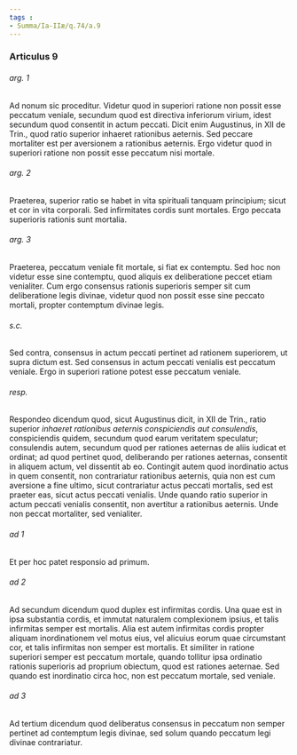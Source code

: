 ```yaml
---
tags : 
- Summa/Ia-IIæ/q.74/a.9
---
```


### Articulus 9

###### arg. 1
Ad nonum sic proceditur. Videtur quod in superiori ratione non possit esse peccatum veniale, secundum quod est directiva inferiorum virium, idest secundum quod consentit in actum peccati. Dicit enim Augustinus, in XII de Trin., quod ratio superior inhaeret rationibus aeternis. Sed peccare mortaliter est per aversionem a rationibus aeternis. Ergo videtur quod in superiori ratione non possit esse peccatum nisi mortale.

###### arg. 2
Praeterea, superior ratio se habet in vita spirituali tanquam principium; sicut et cor in vita corporali. Sed infirmitates cordis sunt mortales. Ergo peccata superioris rationis sunt mortalia.

###### arg. 3
Praeterea, peccatum veniale fit mortale, si fiat ex contemptu. Sed hoc non videtur esse sine contemptu, quod aliquis ex deliberatione peccet etiam venialiter. Cum ergo consensus rationis superioris semper sit cum deliberatione legis divinae, videtur quod non possit esse sine peccato mortali, propter contemptum divinae legis.

###### s.c.
Sed contra, consensus in actum peccati pertinet ad rationem superiorem, ut supra dictum est. Sed consensus in actum peccati venialis est peccatum veniale. Ergo in superiori ratione potest esse peccatum veniale.

###### resp.
Respondeo dicendum quod, sicut Augustinus dicit, in XII de Trin., ratio superior *inhaeret rationibus aeternis conspiciendis aut consulendis*, conspiciendis quidem, secundum quod earum veritatem speculatur; consulendis autem, secundum quod per rationes aeternas de aliis iudicat et ordinat; ad quod pertinet quod, deliberando per rationes aeternas, consentit in aliquem actum, vel dissentit ab eo. Contingit autem quod inordinatio actus in quem consentit, non contrariatur rationibus aeternis, quia non est cum aversione a fine ultimo, sicut contrariatur actus peccati mortalis, sed est praeter eas, sicut actus peccati venialis. Unde quando ratio superior in actum peccati venialis consentit, non avertitur a rationibus aeternis. Unde non peccat mortaliter, sed venialiter.

###### ad 1
Et per hoc patet responsio ad primum.

###### ad 2
Ad secundum dicendum quod duplex est infirmitas cordis. Una quae est in ipsa substantia cordis, et immutat naturalem complexionem ipsius, et talis infirmitas semper est mortalis. Alia est autem infirmitas cordis propter aliquam inordinationem vel motus eius, vel alicuius eorum quae circumstant cor, et talis infirmitas non semper est mortalis. Et similiter in ratione superiori semper est peccatum mortale, quando tollitur ipsa ordinatio rationis superioris ad proprium obiectum, quod est rationes aeternae. Sed quando est inordinatio circa hoc, non est peccatum mortale, sed veniale.

###### ad 3
Ad tertium dicendum quod deliberatus consensus in peccatum non semper pertinet ad contemptum legis divinae, sed solum quando peccatum legi divinae contrariatur.

